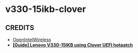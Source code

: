 # **v330-15ikb-clover**



## CREDITS

- [OpenIntelWireless](https://github.com/OpenIntelWireless)
- [**[Guide] Lenovo V330-15IKB using Clover UEFI hotpatch**](https://www.tonymacx86.com/threads/guide-lenovo-v330-15ikb-using-clover-uefi-hotpatch.265841/)

